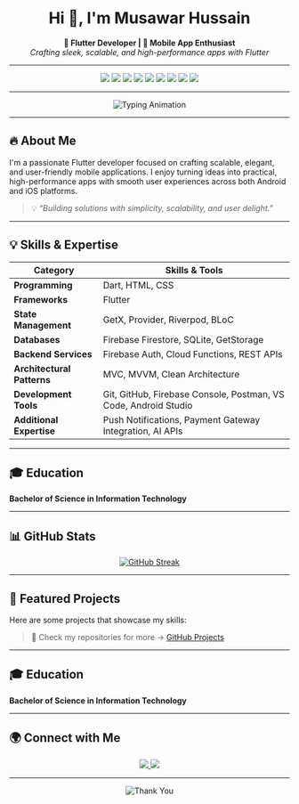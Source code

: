 <h1 align="center">Hi 👋, I'm Musawar Hussain</h1>
<p align="center">
  <strong>💙 Flutter Developer | 📱 Mobile App Enthusiast </strong><br>
  <em>Crafting sleek, scalable, and high-performance apps with Flutter</em>
</p>

---
<p align="center">
  <img src="https://img.shields.io/badge/Flutter-%2302569B.svg?style=for-the-badge&logo=flutter&logoColor=white"/>
  <img src="https://img.shields.io/badge/Dart-%230175C2.svg?style=for-the-badge&logo=dart&logoColor=white"/>
<img src="https://img.shields.io/badge/GetX-blue?style=for-the-badge"/>
<img src="https://img.shields.io/badge/Provider-green?style=for-the-badge"/>
<img src="https://img.shields.io/badge/Bloc-orange?style=for-the-badge"/>
<img src="https://img.shields.io/badge/Riverpod-purple?style=for-the-badge"/>
<img src="https://img.shields.io/badge/State%20Management-grey?style=for-the-badge"/>
  <img src="https://img.shields.io/badge/Firebase-%23FFCA28.svg?style=for-the-badge&logo=firebase&logoColor=black"/>
  <img src="https://img.shields.io/badge/REST%20API-Integration-green?style=for-the-badge&logo=postman&logoColor=white"/>
</p>

---

<p align="center">
  <img src="https://readme-typing-svg.herokuapp.com/?lines=Flutter+Developer;Mobile+App+Specialist;Always+Learning+New+Things&center=true&width=500&height=45" alt="Typing Animation" />
</p>

---

## 🔥 About Me

I'm a passionate Flutter developer focused on crafting scalable, elegant, and user-friendly mobile applications. I enjoy turning ideas into practical, high-performance apps with smooth user experiences across both Android and iOS platforms.

> 💡 *“Building solutions with simplicity, scalability, and user delight.”*

---

## 💡 Skills & Expertise

| Category               | Skills & Tools |
|------------------------|----------------|
| **Programming**        | Dart, HTML, CSS |
| **Frameworks**         | Flutter |
| **State Management**   | GetX, Provider, Riverpod, BLoC |
| **Databases**          | Firebase Firestore, SQLite, GetStorage |
| **Backend Services**   | Firebase Auth, Cloud Functions, REST APIs |
| **Architectural Patterns** | MVC, MVVM, Clean Architecture |
| **Development Tools**  | Git, GitHub, Firebase Console, Postman, VS Code, Android Studio |
| **Additional Expertise** | Push Notifications, Payment Gateway Integration, AI APIs |

---

## 🎓 Education

**Bachelor of Science in Information Technology**

---


## 📊 GitHub Stats
<div align="center">
  
  [![GitHub Streak](https://streak-stats.demolab.com?user=Musawarchan&theme=highcontrast&hide_border=true)](https://git.io/streak-stats)

</div>



<!-- <p align="center">
  <img src="https://github-readme-streak-stats.herokuapp.com/?user=Musawarchan&theme=radical" width="48%"/>
  <img src="https://github-readme-stats.vercel.app/api?username=Musawarchan&show_icons=true&theme=radical" width="48%"/>
</p>

<p align="center">
  <img src="https://github-readme-stats.vercel.app/api/top-langs/?username=Musawarchan&layout=compact&theme=radical" width="48%"/>
</p> -->

---

## 🚀 Featured Projects

Here are some projects that showcase my skills:

> 🔗 Check my repositories for more → [GitHub Projects](https://github.com/Musawarchan?tab=repositories)

---

## 🎓 Education

**Bachelor of Science in Information Technology**  

---

## 🌍 Connect with Me

<p align="center">
<a href="https://www.linkedin.com/in/musawar-hussain-chan-963a09242">
  <img src="https://img.shields.io/badge/LinkedIn-Musawar%20Hussain-0077B5?style=for-the-badge&logo=linkedin&logoColor=white" />
</a>
<a href="mailto:hussainmusawar89@gmail.com">
  <img src="https://img.shields.io/badge/Email-hussainmusawar89%40gmail.com-red?style=for-the-badge&logo=gmail&logoColor=white" />
</a>
</p>

---

<p align="center">
  <img src="https://readme-typing-svg.herokuapp.com/?lines=Thanks+for+visiting+my+profile!+Let's+build+something+great+together🚀;&center=true&width=1000&height=45" alt="Thank You" />
</p>
